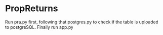 # PropReturns
Run pra.py first, following that postgres.py to check if the table is uploaded to postgreSQL. Finally run app.py 
